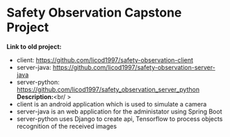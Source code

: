 # Safety Observation Capstone Project
**Link to old project:**<br />
- client: https://github.com/licod1997/safety-observation-client<br />
- server-java: https://github.com/licod1997/safety-observation-server-java<br />
- server-python: https://github.com/licod1997/safety_observation_server_python<br />
**Description:**<br/ >
- client is an android application which is used to simulate a camera
- server-java is an web application for the administator using Spring Boot
- server-python uses Django to create api, Tensorflow to process objects recognition of the received images
